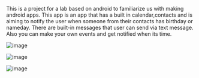 This is a project for a lab based on android to familiarize us with making android apps. This app is an app that has a built in calendar,contacts and is aiming to notify the user when someone from their contacts has birthday or nameday. There are built-in messages that user can send via text message. Also you can make your own events and get notified when its time.

![image](https://github.com/user-attachments/assets/31ce6ec8-5a8c-487b-ab77-460b43c789b0)

![image](https://github.com/user-attachments/assets/8c3c094b-3bc5-4dfa-98c4-0db7d4ab53da)

![image](https://github.com/user-attachments/assets/2ba6e926-42d1-4501-8658-b76d7776aace)


